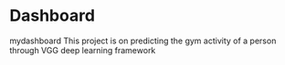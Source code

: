 # Dashboard
mydashboard
This project is on predicting the gym activity of a person through VGG deep learning framework
